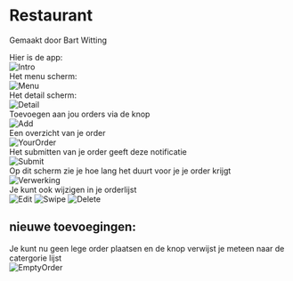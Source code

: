 # Restaurant
Gemaakt door Bart Witting

Hier is de app:<br/>
![Intro](/doc/Intro.png)<br/>
Het menu scherm:<br/>
![Menu](/doc/Menu.png)<br/>
Het detail scherm:<br/>
![Detail](/doc/Detail.png)<br/>
Toevoegen aan jou orders via de knop<br/>
![Add](/doc/Add.png)<br/>
Een overzicht van je order<br/>
![YourOrder](/doc/Yourorder.png)<br/>
Het submitten van je order geeft deze notificatie<br/>
![Submit](/doc/Submit.png)<br/>
Op dit scherm zie je hoe lang het duurt voor je je order krijgt<br/>
![Verwerking](/doc/Verwerking.png)<br/>
Je kunt ook wijzigen in je orderlijst<br/>
![Edit](/doc/Edit.png)
![Swipe](/doc/Swipe.png)
![Delete](/doc/Delete.png)


## nieuwe toevoegingen:
Je kunt nu geen lege order plaatsen en de knop verwijst je meteen naar de catergorie lijst<br/>
![EmptyOrder](/doc/DoOrder.png)

